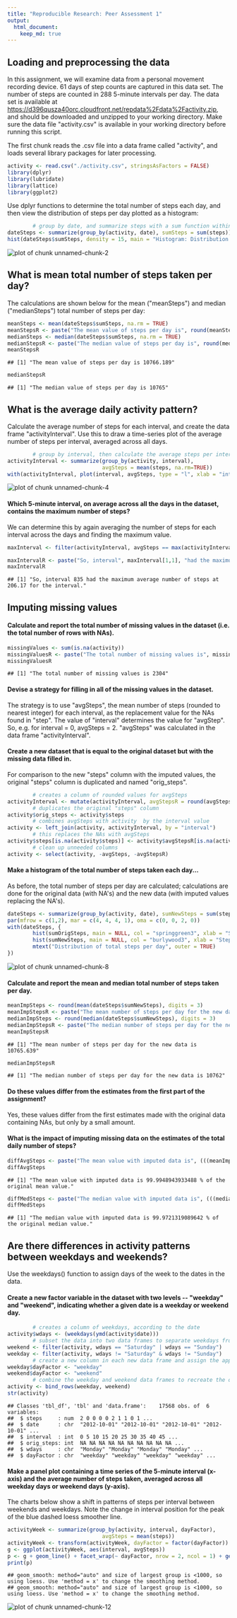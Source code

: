 ```yaml
---
title: "Reproducible Research: Peer Assessment 1"
output: 
  html_document:
    keep_md: true
---
```



## Loading and preprocessing the data
In this assignment, we will examine data from a personal movement recording device.  61 days of step counts are captured in this data set. The number of steps are counted in 288 5-minute intervals per day. The data set is available at <https://d396qusza40orc.cloudfront.net/repdata%2Fdata%2Factivity.zip>, and should be downloaded and unzipped to your working directory. Make sure the data file "activity.csv" is available in your working directory before running this script.

The first chunk reads the .csv file into a data frame called "activity", and loads several library packages for later processing.


```r
activity <- read.csv("./activity.csv", stringsAsFactors = FALSE)
library(dplyr)
library(lubridate)
library(lattice)
library(ggplot2)
```
  
Use dplyr functions to determine the total number of steps each day, and then view the distribution of steps per day plotted as a histogram:


```r
        # group by date, and summarize steps with a sum function within each group
dateSteps <- summarize(group_by(activity, date), sumSteps = sum(steps))
hist(dateSteps$sumSteps, density = 15, main = "Histogram: Distribution of total steps per day", xlab = "total steps", ylab = "Count of days")
```

![plot of chunk unnamed-chunk-2](figure/unnamed-chunk-2-1.png) 

## What is mean total number of steps taken per day?
The calculations are shown below for the mean ("meanSteps") and median ("medianSteps") total number of steps per day:


```r
meanSteps <- mean(dateSteps$sumSteps, na.rm = TRUE)
meanStepsR <- paste("The mean value of steps per day is", round(meanSteps, digits = 3))
medianSteps <- median(dateSteps$sumSteps, na.rm = TRUE)
medianStepsR <- paste("The median value of steps per day is", round(medianSteps, digits = 3))
meanStepsR
```

```
## [1] "The mean value of steps per day is 10766.189"
```

```r
medianStepsR
```

```
## [1] "The median value of steps per day is 10765"
```


## What is the average daily activity pattern?
Calculate the average number of steps for each interval, and create the data frame "activityInterval". Use this to draw a time-series plot of the average number of steps per interval, averaged across all days.

```r
        # group by interval, then calculate the average steps per interval
activityInterval <- summarize(group_by(activity, interval), 
                              avgSteps = mean(steps, na.rm=TRUE))
with(activityInterval, plot(interval, avgSteps, type = "l", xlab = "interval, in HM format", ylab = "average steps per interval", main = "Time series, average steps per interval"))
```

![plot of chunk unnamed-chunk-4](figure/unnamed-chunk-4-1.png) 

#### Which 5-minute interval, on average across all the days in the dataset, contains the maximum number of steps?
We can determine this by again averaging the number of steps for each interval across the days and finding the maximum value.


```r
maxInterval <- filter(activityInterval, avgSteps == max(activityInterval$avgSteps))

maxIntervalR <- paste("So, interval", maxInterval[1,1], "had the maximum average number of steps at", round(maxInterval[1,2], digits=3), "for the interval.")
maxIntervalR
```

```
## [1] "So, interval 835 had the maximum average number of steps at 206.17 for the interval."
```


## Imputing missing values
#### Calculate and report the total number of missing values in the dataset (i.e. the total number of rows with NAs).


```r
missingValues <- sum(is.na(activity))
missingValuesR <- paste("The total number of missing values is", missingValues)
missingValuesR
```

```
## [1] "The total number of missing values is 2304"
```

#### Devise a strategy for filling in all of the missing values in the dataset.
The strategy is to use "avgSteps", the mean number of steps (rounded to nearest integer) for each interval, as the replacement value for the NAs found in "step". The value of "interval" determines the value for "avgStep". So, e.g. for interval = 0, avgSteps = 2. "avgSteps" was calculated in the data frame "activityInterval".


#### Create a new dataset that is equal to the original dataset but with the missing data filled in.
For comparison to the new "steps" column with the imputed values, the original "steps" column is duplicated and named "orig_steps".

```r
        # creates a column of rounded values for avgSteps
activityInterval <- mutate(activityInterval, avgStepsR = round(avgSteps))
        # duplicates the original "steps" column
activity$orig_steps <- activity$steps 
        # combines avgSteps with activity  by the interval value
activity <- left_join(activity, activityInterval, by = "interval")
        # this replaces the NAs with avgSteps
activity$steps[is.na(activity$steps)] <- activity$avgStepsR[is.na(activity$steps)]
        # clean up unneeded columns
activity <- select(activity, -avgSteps, -avgStepsR)
```


#### Make a histogram of the total number of steps taken each day...
As before, the total number of steps per day are calculated; calculations are done for the original data (with NA's) and the new data (with imputed values replacing the NA's). 


```r
dateSteps <- summarize(group_by(activity, date), sumNewSteps = sum(steps), sumOrigSteps = sum(orig_steps))
par(mfrow = c(1,2), mar = c(4, 4, 4, 1), oma = c(0, 0, 2, 0))
with(dateSteps, {
        hist(sumOrigSteps, main = NULL, col = "springgreen3", xlab = "Steps with NAs", ylab = "days")
        hist(sumNewSteps, main = NULL, col = "burlywood3", xlab = "Steps with imputed", ylab = NULL)
        mtext("Distribution of total steps per day", outer = TRUE)
})
```

![plot of chunk unnamed-chunk-8](figure/unnamed-chunk-8-1.png) 

#### Calculate and report the mean and median total number of steps taken per day. 


```r
meanImpSteps <- round(mean(dateSteps$sumNewSteps), digits = 3)
meanImpStepsR <- paste("The mean number of steps per day for the new data is", meanImpSteps)
medianImpSteps <- round(median(dateSteps$sumNewSteps), digits = 3)
medianImpStepsR <- paste("The median number of steps per day for the new data is", medianImpSteps)
meanImpStepsR
```

```
## [1] "The mean number of steps per day for the new data is 10765.639"
```

```r
medianImpStepsR
```

```
## [1] "The median number of steps per day for the new data is 10762"
```
#### Do these values differ from the estimates from the first part of the assignment? 
Yes, these values differ from the first estimates made with the original data containing NAs, but only by a small amount.

#### What is the impact of imputing missing data on the estimates of the total daily number of steps?


```r
diffAvgSteps <- paste("The mean value with imputed data is", (((meanImpSteps - meanSteps)/(meanSteps)) * 100) + 100, "% of the original mean value.")
diffAvgSteps
```

```
## [1] "The mean value with imputed data is 99.9948943933488 % of the original mean value."
```

```r
diffMedSteps <- paste("The median value with imputed data is", (((medianImpSteps - medianSteps)/(medianSteps)) * 100) + 100, "% of the original median value.")
diffMedSteps
```

```
## [1] "The median value with imputed data is 99.9721319089642 % of the original median value."
```

## Are there differences in activity patterns between weekdays and weekends?
Use the weekdays() function to assign days of the week to the dates in the data.

#### Create a new factor variable in the dataset with two levels -- "weekday" and "weekend", indicating whether a given date is a weekday or weekend day.


```r
        # creates a column of weekdays, according to the date
activity$wdays <- (weekdays(ymd(activity$date)))
        # subset the data into two data frames to separate weekdays from weekends
weekend <- filter(activity, wdays == "Saturday" | wdays == "Sunday")
weekday <- filter(activity, wdays != "Saturday" & wdays != "Sunday")
        # create a new column in each new data frame and assign the appropriate weekday/weekend value
weekday$dayFactor <- "weekday"
weekend$dayFactor <- "weekend"
        # combine the weekday and weekend data frames to recreate the original data frame, but with the new column "dayFactor"
activity <- bind_rows(weekday, weekend)
str(activity)
```

```
## Classes 'tbl_df', 'tbl' and 'data.frame':	17568 obs. of  6 variables:
##  $ steps     : num  2 0 0 0 0 2 1 1 0 1 ...
##  $ date      : chr  "2012-10-01" "2012-10-01" "2012-10-01" "2012-10-01" ...
##  $ interval  : int  0 5 10 15 20 25 30 35 40 45 ...
##  $ orig_steps: int  NA NA NA NA NA NA NA NA NA NA ...
##  $ wdays     : chr  "Monday" "Monday" "Monday" "Monday" ...
##  $ dayFactor : chr  "weekday" "weekday" "weekday" "weekday" ...
```

#### Make a panel plot containing a time series of the 5-minute interval (x-axis) and the average number of steps taken, averaged across all weekday days or weekend days (y-axis).
The charts below show a shift in patterns of steps per interval between weekends and weekdays. Note the change in interval position for the peak of the blue dashed loess smoother line.

```r
activityWeek <- summarize(group_by(activity, interval, dayFactor), 
                              avgSteps = mean(steps))
activityWeek <- transform(activityWeek, dayFactor = factor(dayFactor))
g <- ggplot(activityWeek, aes(interval, avgSteps))
p <- g + geom_line() + facet_wrap(~ dayFactor, nrow = 2, ncol = 1) + geom_smooth(se = FALSE, color = "steelblue", linetype = 2) + theme_light() + labs(title = "Compare average steps per interval, weekdays vs. weekends") + labs(x = "interval, in HM format") + labs(y = "average steps per interval")
print(p)
```

```
## geom_smooth: method="auto" and size of largest group is <1000, so using loess. Use 'method = x' to change the smoothing method.
## geom_smooth: method="auto" and size of largest group is <1000, so using loess. Use 'method = x' to change the smoothing method.
```

![plot of chunk unnamed-chunk-12](figure/unnamed-chunk-12-1.png) 
